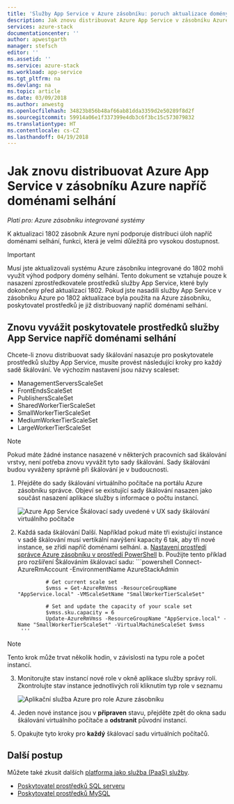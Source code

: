 ```yaml
---
title: 'Služby App Service v Azure zásobníku: poruch aktualizace domény | Microsoft Docs'
description: Jak znovu distribuovat Azure App Service v zásobníku Azure napříč doménami selhání
services: azure-stack
documentationcenter: ''
author: apwestgarth
manager: stefsch
editor: ''
ms.assetid: ''
ms.service: azure-stack
ms.workload: app-service
ms.tgt_pltfrm: na
ms.devlang: na
ms.topic: article
ms.date: 03/09/2018
ms.author: anwestg
ms.openlocfilehash: 34823b856b48af66ab81dda3359d2e50289f8d2f
ms.sourcegitcommit: 59914a06e1f337399e4db3c6f3bc15c573079832
ms.translationtype: HT
ms.contentlocale: cs-CZ
ms.lasthandoff: 04/19/2018
---
```

# <a name="how-to-redistribute-azure-app-service-on-azure-stack-across-fault-domains"></a>Jak znovu distribuovat Azure App Service v zásobníku Azure napříč doménami selhání

*Platí pro: Azure zásobníku integrované systémy*

K aktualizaci 1802 zásobník Azure nyní podporuje distribuci úloh napříč doménami selhání, funkci, která je velmi důležitá pro vysokou dostupnost.

> [!IMPORTANT]
> Musí jste aktualizovali systému Azure zásobníku integrované do 1802 mohli využít výhod podpory domény selhání.  Tento dokument se vztahuje pouze k nasazení zprostředkovatele prostředků služby App Service, které byly dokončeny před aktualizací 1802.  Pokud jste nasadili služby App Service v zásobníku Azure po 1802 aktualizace byla použita na Azure zásobníku, poskytovatel prostředků je již distribuovaný napříč doménami selhání.
>
>

## <a name="rebalance-an-app-service-resource-provider-across-fault-domains"></a>Znovu vyvážit poskytovatele prostředků služby App Service napříč doménami selhání

Chcete-li znovu distribuovat sady škálování nasazuje pro poskytovatele prostředků služby App Service, musíte provést následující kroky pro každý sadě škálování.  Ve výchozím nastavení jsou názvy scaleset:

* ManagementServersScaleSet
* FrontEndsScaleSet
* PublishersScaleSet
* SharedWorkerTierScaleSet
* SmallWorkerTierScaleSet
* MediumWorkerTierScaleSet
* LargeWorkerTierScaleSet

> [!NOTE]
> Pokud máte žádné instance nasazené v některých pracovních sad škálování vrstvy, není potřeba znovu vyvážit tyto sady škálování.  Sady škálování budou vyváženy správně při škálování je v budoucnosti.
>
>

1. Přejděte do sady škálování virtuálního počítače na portálu Azure zásobníku správce.  Objeví se existující sady škálování nasazen jako součást nasazení aplikace služby s informace o počtu instancí.

    ![Azure App Service Škálovací sady uvedené v UX sady škálování virtuálního počítače][1]

2. Každá sada škálování Další.  Například pokud máte tři existující instance v sadě škálování musí vertikální navýšení kapacity 6 tak, aby tři nové instance, se zřídí napříč doménami selhání.
    a. [Nastavení prostředí správce Azure zásobníku v prostředí PowerShell](azure-stack-powershell-configure-admin.md) b. Použijte tento příklad pro rozšíření Škálováním škálovací sadu:
        ```powershell
                Connect-AzureRmAccount -EnvironmentName AzureStackAdmin 

                # Get current scale set
                $vmss = Get-AzureRmVmss -ResourceGroupName "AppService.local" -VMScaleSetName "SmallWorkerTierScaleSet"

                # Set and update the capacity of your scale set
                $vmss.sku.capacity = 6
                Update-AzureRmVmss -ResourceGroupName "AppService.local" -Name "SmallWorkerTierScaleSet" -VirtualMachineScaleSet $vmss
        '''
> [!NOTE]
> Tento krok může trvat několik hodin, v závislosti na typu role a počet instancí.
>
>

3. Monitorujte stav instancí nové role v okně aplikace služby správy rolí.  Zkontrolujte stav instance jednotlivých rolí kliknutím typ role v seznamu

    ![Aplikační služba Azure pro role Azure zásobníku][2]

4. Jeden nové instance jsou v **připraven** stavu, přejděte zpět do okna sadu škálování virtuálního počítače a **odstranit** původní instancí.

5. Opakujte tyto kroky pro **každý** škálovací sadu virtuálních počítačů.

## <a name="next-steps"></a>Další postup

Můžete také zkusit dalších [platforma jako služba (PaaS) služby](azure-stack-tools-paas-services.md).

* [Poskytovatel prostředků SQL serveru](azure-stack-sql-resource-provider-deploy.md)
* [Poskytovatel prostředků MySQL](azure-stack-mysql-resource-provider-deploy.md)

<!--Image references-->
[1]: ./media/azure-stack-app-service-fault-domain-update/app-service-scale-sets.png
[2]: ./media/azure-stack-app-service-fault-domain-update/app-service-roles.png
